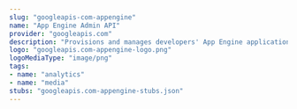 ```yaml
---
slug: "googleapis-com-appengine"
name: "App Engine Admin API"
provider: "googleapis.com"
description: "Provisions and manages developers' App Engine applications."
logo: "googleapis.com-appengine-logo.png"
logoMediaType: "image/png"
tags:
- name: "analytics"
- name: "media"
stubs: "googleapis.com-appengine-stubs.json"
---
```


